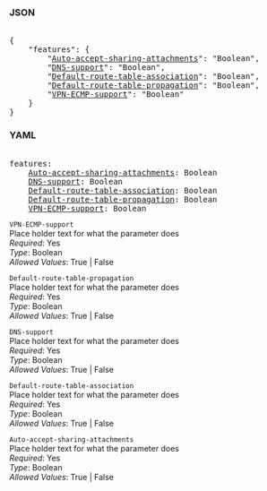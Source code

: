 ### JSON 
<pre> 
{
    "features": {
        "<a href=#Auto-accept-sharing-attachments>Auto-accept-sharing-attachments</a>": "Boolean", 
        "<a href=#DNS-support>DNS-support</a>": "Boolean", 
        "<a href=#Default-route-table-association>Default-route-table-association</a>": "Boolean", 
        "<a href=#Default-route-table-propagation>Default-route-table-propagation</a>": "Boolean", 
        "<a href=#VPN-ECMP-support>VPN-ECMP-support</a>": "Boolean"
    }
}</pre> 
### YAML 
<pre> 
features:
    <a href=#Auto-accept-sharing-attachments>Auto-accept-sharing-attachments</a>: Boolean
    <a href=#DNS-support>DNS-support</a>: Boolean
    <a href=#Default-route-table-association>Default-route-table-association</a>: Boolean
    <a href=#Default-route-table-propagation>Default-route-table-propagation</a>: Boolean
    <a href=#VPN-ECMP-support>VPN-ECMP-support</a>: Boolean
</pre> 


`VPN-ECMP-support`  <a name="VPN-ECMP-support"></a> \
Place holder text for what the parameter does \
*Required*: Yes \
*Type*: Boolean \
*Allowed Values*: True | False

`Default-route-table-propagation`  <a name="Default-route-table-propagation"></a> \
Place holder text for what the parameter does \
*Required*: Yes \
*Type*: Boolean \
*Allowed Values*: True | False

`DNS-support`  <a name="DNS-support"></a> \
Place holder text for what the parameter does \
*Required*: Yes \
*Type*: Boolean \
*Allowed Values*: True | False

`Default-route-table-association`  <a name="Default-route-table-association"></a> \
Place holder text for what the parameter does \
*Required*: Yes \
*Type*: Boolean \
*Allowed Values*: True | False

`Auto-accept-sharing-attachments`  <a name="Auto-accept-sharing-attachments"></a> \
Place holder text for what the parameter does \
*Required*: Yes \
*Type*: Boolean \
*Allowed Values*: True | False

